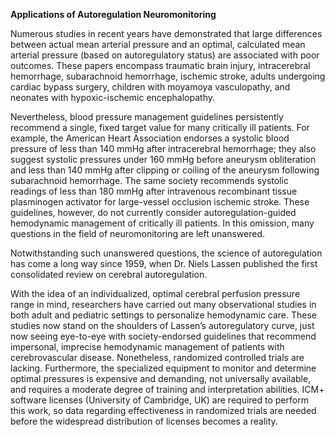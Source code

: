 **Applications of Autoregulation Neuromonitoring**

Numerous studies in recent years have demonstrated that large differences between actual mean arterial pressure and an optimal, calculated mean arterial pressure (based on autoregulatory status) are associated with poor outcomes. These papers encompass traumatic brain injury, intracerebral hemorrhage, subarachnoid hemorrhage, ischemic stroke, adults undergoing cardiac bypass surgery, children with moyamoya vasculopathy, and neonates with hypoxic-ischemic encephalopathy.

Nevertheless, blood pressure management guidelines persistently recommend a single, fixed target value for many critically ill patients. For example, the American Heart Association endorses a systolic blood pressure of less than 140 mmHg after intracerebral hemorrhage; they also suggest systolic pressures under 160 mmHg before aneurysm obliteration and less than 140 mmHg after clipping or coiling of the aneurysm following subarachnoid hemorrhage. The same society recommends systolic readings of less than 180 mmHg after intravenous recombinant tissue plasminogen activator for large-vessel occlusion ischemic stroke. These guidelines, however, do not currently consider autoregulation-guided hemodynamic management of critically ill patients. In this omission, many questions in the field of neuromonitoring are left unanswered.

Notwithstanding such unanswered questions, the science of autoregulation has come a long way since 1959, when Dr. Niels Lassen published the first consolidated review on cerebral autoregulation.

With the idea of an individualized, optimal cerebral perfusion pressure range in mind, researchers have carried out many observational studies in both adult and pediatric settings to personalize hemodynamic care. These studies now stand on the shoulders of Lassen’s autoregulatory curve, just now seeing eye-to-eye with society-endorsed guidelines that recommend impersonal, imprecise hemodynamic management of patients with cerebrovascular disease. Nonetheless, randomized controlled trials are lacking. Furthermore, the specialized equipment to monitor and determine optimal pressures is expensive and demanding, not universally available, and requires a moderate degree of training and interpretation abilities. ICM+ software licenses (University of Cambridge, UK) are required to perform this work, so data regarding effectiveness in randomized trials are needed before the widespread distribution of licenses becomes a reality.